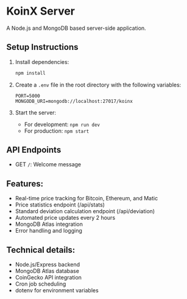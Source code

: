 # KoinX Server

A Node.js and MongoDB based server-side application.

## Setup Instructions

1. Install dependencies:
   ```bash
   npm install
   ```

2. Create a `.env` file in the root directory with the following variables:
   ```
   PORT=5000
   MONGODB_URI=mongodb://localhost:27017/koinx
   ```

3. Start the server:
   - For development: `npm run dev`
   - For production: `npm start`

## API Endpoints

- GET `/`: Welcome message

## Features:
- Real-time price tracking for Bitcoin, Ethereum, and Matic
- Price statistics endpoint (/api/stats)
- Standard deviation calculation endpoint (/api/deviation)
- Automated price updates every 2 hours
- MongoDB Atlas integration
- Error handling and logging

## Technical details:
- Node.js/Express backend
- MongoDB Atlas database
- CoinGecko API integration
- Cron job scheduling
- dotenv for environment variables
